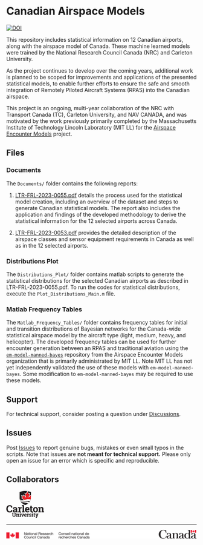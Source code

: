# Canadian Airspace Models  
[![DOI](https://zenodo.org/badge/DOI/10.5281/zenodo.8118133.svg)](https://doi.org/10.5281/zenodo.8118133)

This repository includes statistical information on 12 Canadian airports, along with the airspace model of Canada. These machine learned models were trained by the National Research Council Canada (NRC) and Carleton University.

As the project continues to develop over the coming years, additional work is planned to be scoped for improvements and applications of the presented statistical models, to enable further efforts to ensure the safe and smooth integration of Remotely Piloted Aircraft Systems (RPAS) into the Canadian airspace.

This project is an ongoing, multi-year collaboration of the NRC with Transport Canada (TC),  Carleton University, and NAV CANADA, and was motivated by the work previously primarily completed by the Massachusetts Institute of Technology Lincoln Laboratory (MIT LL) for the [Airspace Encounter Models](https://airspace-encounter-models.github.io/) project. 

## Files

### Documents

The `Documents/` folder contains the following reports:

1. [LTR-FRL-2023-0055.pdf](Documents/LTR-FRL-2023-0055.pdf) details the process used for the statistical model creation, including an overview of the dataset and steps to generate Canadian statistical models. The report also includes the application and findings of the developed methodology to derive the statistical information for the 12 selected airports across Canada.

2. [LTR-FRL-2023-0053.pdf](Documents/LTR-FRL-2023-0053.pdf) provides the detailed description of the airspace classes and sensor equipment requirements in Canada as well as in the 12 selected airports.

### Distributions Plot

The `Distributions_Plot/` folder contains matlab scripts to generate the statistical distributions for the selected Canadian airports as described in LTR-FRL-2023-0055.pdf. To run the codes for statistical distributions, execute the `Plot_Distributions_Main.m` file.

### Matlab Frequency Tables

The `Matlab_Frequency_Tables/` folder contains frequency tables for initial and transition distributions of Bayesian networks for the Canada-wide statistical airspace model by the aircraft type (light, medium, heavy, and helicopter). The developed frequency tables can be used for further encounter generation between an RPAS and traditional aviation using the [`em-model-manned-bayes`](https://github.com/Airspace-Encounter-Models/em-model-manned-bayes) repository from the Airspace Encounter Models organization that is primarily administrated by MIT LL. Note MIT LL has not yet independently validated the use of these models with `em-model-manned-bayes`. Some modification to `em-model-manned-bayes` may be required to use these models.  

## Support

For technical support, consider posting a question under [Discussions](https://github.com/nrc-cnrc/Canadian-Airspace-Models/discussions).

## Issues

Post [Issues](https://github.com/nrc-cnrc/Canadian-Airspace-Models/issues) to report genuine bugs, mistakes or even small typos in the scripts. Note that issues are **not meant for technical support.** Please only open an issue for an error which is specific and reproducible.

## Collaborators

![carleton](images/carleton.png)

---

![nrc](images/nrc-footer.png)
